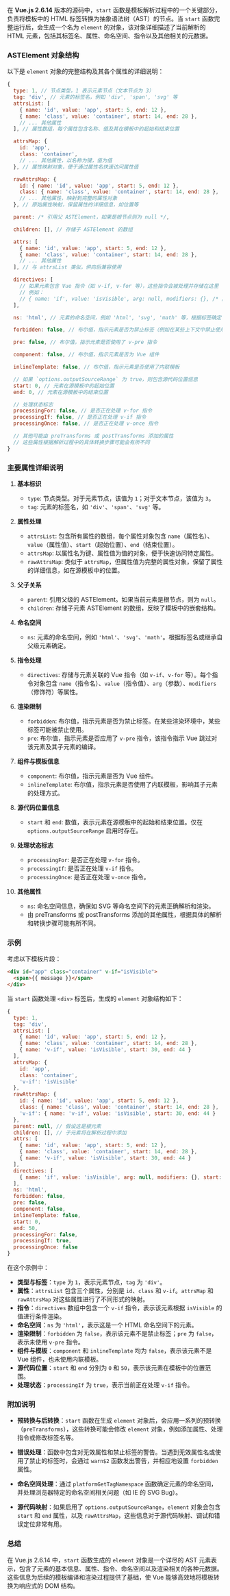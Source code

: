 在 **Vue.js 2.6.14** 版本的源码中，`start` 函数是模板解析过程中的一个关键部分，负责将模板中的 HTML 标签转换为抽象语法树（AST）的节点。当 `start` 函数完整运行后，会生成一个名为 `element` 的对象，该对象详细描述了当前解析的 HTML 元素，包括其标签名、属性、命名空间、指令以及其他相关的元数据。

### **ASTElement 对象结构**

以下是 `element` 对象的完整结构及其各个属性的详细说明：

```javascript
{
  type: 1, // 节点类型，1 表示元素节点（文本节点为 3）
  tag: 'div', // 元素的标签名，例如 'div', 'span', 'svg' 等
  attrsList: [
    { name: 'id', value: 'app', start: 5, end: 12 },
    { name: 'class', value: 'container', start: 14, end: 28 },
    // ... 其他属性
  ], // 属性数组，每个属性包含名称、值及其在模板中的起始和结束位置

  attrsMap: {
    id: 'app',
    class: 'container',
    // ... 其他属性，以名称为键，值为值
  }, // 属性映射对象，便于通过属性名快速访问属性值

  rawAttrsMap: {
    id: { name: 'id', value: 'app', start: 5, end: 12 },
    class: { name: 'class', value: 'container', start: 14, end: 28 },
    // ... 其他属性，映射到完整的属性对象
  }, // 原始属性映射，保留属性的详细信息，如位置等

  parent: /* 引用父 ASTElement，如果是根节点则为 null */, 

  children: [], // 存储子 ASTElement 的数组

  attrs: [
    { name: 'id', value: 'app', start: 5, end: 12 },
    { name: 'class', value: 'container', start: 14, end: 28 },
    // ... 其他属性
  ], // 与 attrsList 类似，供向后兼容使用

  directives: [
    // 如果元素包含 Vue 指令（如 v-if, v-for 等），这些指令会被处理并存储在这里
    // 例如：
    // { name: 'if', value: 'isVisible', arg: null, modifiers: {}, /* 其他指令属性 */ }
  ],

  ns: 'html', // 元素的命名空间，例如 'html', 'svg', 'math' 等，根据标签确定

  forbidden: false, // 布尔值，指示元素是否为禁止标签（例如在某些上下文中禁止使用的 script、style 标签）

  pre: false, // 布尔值，指示元素是否使用了 v-pre 指令

  component: false, // 布尔值，指示元素是否为 Vue 组件

  inlineTemplate: false, // 布尔值，指示元素是否使用了内联模板

  // 如果 `options.outputSourceRange` 为 true，则包含源代码位置信息
  start: 0, // 元素在源模板中的起始位置
  end: 0, // 元素在源模板中的结束位置

  // 处理状态标志
  processingFor: false, // 是否正在处理 v-for 指令
  processingIf: false, // 是否正在处理 v-if 指令
  processingOnce: false, // 是否正在处理 v-once 指令

  // 其他可能由 preTransforms 或 postTransforms 添加的属性
  // 这些属性根据解析过程中的具体转换步骤可能会有所不同
}
```

### **主要属性详细说明**

1. **基本标识**
   - `type`: 节点类型。对于元素节点，该值为 `1`；对于文本节点，该值为 `3`。
   - `tag`: 元素的标签名，如 `'div'`、`'span'`、`'svg'` 等。

2. **属性处理**
   - `attrsList`: 包含所有属性的数组，每个属性对象包含 `name`（属性名）、`value`（属性值）、`start`（起始位置）、`end`（结束位置）。
   - `attrsMap`: 以属性名为键、属性值为值的对象，便于快速访问特定属性。
   - `rawAttrsMap`: 类似于 `attrsMap`，但属性值为完整的属性对象，保留了属性的详细信息，如在源模板中的位置。

3. **父子关系**
   - `parent`: 引用父级的 ASTElement。如果当前元素是根节点，则为 `null`。
   - `children`: 存储子元素 ASTElement 的数组，反映了模板中的嵌套结构。

4. **命名空间**
   - `ns`: 元素的命名空间，例如 `'html'`、`'svg'`、`'math'`。根据标签名或继承自父级元素确定。

5. **指令处理**
   - `directives`: 存储与元素关联的 Vue 指令（如 `v-if`、`v-for` 等）。每个指令对象包含 `name`（指令名）、`value`（指令值）、`arg`（参数）、`modifiers`（修饰符）等属性。

6. **渲染限制**
   - `forbidden`: 布尔值，指示元素是否为禁止标签。在某些渲染环境中，某些标签可能被禁止使用。
   - `pre`: 布尔值，指示元素是否应用了 `v-pre` 指令，该指令指示 Vue 跳过对该元素及其子元素的编译。

7. **组件与模板信息**
   - `component`: 布尔值，指示元素是否为 Vue 组件。
   - `inlineTemplate`: 布尔值，指示元素是否使用了内联模板，影响其子元素的处理方式。

8. **源代码位置信息**
   - `start` 和 `end`: 数值，表示元素在源模板中的起始和结束位置。仅在 `options.outputSourceRange` 启用时存在。

9. **处理状态标志**
   - `processingFor`: 是否正在处理 `v-for` 指令。
   - `processingIf`: 是否正在处理 `v-if` 指令。
   - `processingOnce`: 是否正在处理 `v-once` 指令。

10. **其他属性**
    - `ns`: 命名空间信息，确保如 SVG 等命名空间下的元素正确解析和渲染。
    - 由 preTransforms 或 postTransforms 添加的其他属性，根据具体的解析和转换步骤可能有所不同。

### **示例**

考虑以下模板片段：

```html
<div id="app" class="container" v-if="isVisible">
  <span>{{ message }}</span>
</div>
```

当 `start` 函数处理 `<div>` 标签后，生成的 `element` 对象结构如下：

```javascript
{
  type: 1,
  tag: 'div',
  attrsList: [
    { name: 'id', value: 'app', start: 5, end: 12 },
    { name: 'class', value: 'container', start: 14, end: 28 },
    { name: 'v-if', value: 'isVisible', start: 30, end: 44 }
  ],
  attrsMap: {
    id: 'app',
    class: 'container',
    'v-if': 'isVisible'
  },
  rawAttrsMap: {
    id: { name: 'id', value: 'app', start: 5, end: 12 },
    class: { name: 'class', value: 'container', start: 14, end: 28 },
    'v-if': { name: 'v-if', value: 'isVisible', start: 30, end: 44 }
  },
  parent: null, // 假设这是根元素
  children: [], // 子元素将在解析过程中添加
  attrs: [
    { name: 'id', value: 'app', start: 5, end: 12 },
    { name: 'class', value: 'container', start: 14, end: 28 },
    { name: 'v-if', value: 'isVisible', start: 30, end: 44 }
  ],
  directives: [
    { name: 'if', value: 'isVisible', arg: null, modifiers: {}, start: 30, end: 44 }
  ],
  ns: 'html',
  forbidden: false,
  pre: false,
  component: false,
  inlineTemplate: false,
  start: 0,
  end: 50,
  processingFor: false,
  processingIf: true,
  processingOnce: false
}
```

在这个示例中：

- **类型与标签**：`type` 为 `1`，表示元素节点，`tag` 为 `'div'`。
- **属性**：`attrsList` 包含三个属性，分别是 `id`、`class` 和 `v-if`。`attrsMap` 和 `rawAttrsMap` 对这些属性进行了不同形式的映射。
- **指令**：`directives` 数组中包含一个 `v-if` 指令，表示该元素根据 `isVisible` 的值进行条件渲染。
- **命名空间**：`ns` 为 `'html'`，表示这是一个 HTML 命名空间下的元素。
- **渲染限制**：`forbidden` 为 `false`，表示该元素不是禁止标签；`pre` 为 `false`，表示未使用 `v-pre` 指令。
- **组件与模板**：`component` 和 `inlineTemplate` 均为 `false`，表示该元素不是 Vue 组件，也未使用内联模板。
- **源代码位置**：`start` 和 `end` 分别为 `0` 和 `50`，表示该元素在模板中的位置范围。
- **处理状态**：`processingIf` 为 `true`，表示当前正在处理 `v-if` 指令。

### **附加说明**

- **预转换与后转换**：`start` 函数在生成 `element` 对象后，会应用一系列的预转换（`preTransforms`），这些转换可能会修改 `element` 对象，例如添加属性、处理指令或修改标签名等。
  
- **错误处理**：函数中包含对无效属性和禁止标签的警告。当遇到无效属性名或使用了禁止的标签时，会通过 `warn$2` 函数发出警告，并相应地设置 `forbidden` 属性。

- **命名空间处理**：通过 `platformGetTagNamespace` 函数确定元素的命名空间，并处理浏览器特定的命名空间相关问题（如 IE 的 SVG Bug）。

- **源代码映射**：如果启用了 `options.outputSourceRange`，`element` 对象会包含 `start` 和 `end` 属性，以及 `rawAttrsMap`，这些信息对于源代码映射、调试和错误定位非常有用。

### **总结**

在 Vue.js 2.6.14 中，`start` 函数生成的 `element` 对象是一个详尽的 AST 元素表示，包含了元素的基本信息、属性、指令、命名空间以及渲染相关的各种元数据。这些信息为后续的模板编译和渲染过程提供了基础，使 Vue 能够高效地将模板转换为响应式的 DOM 结构。